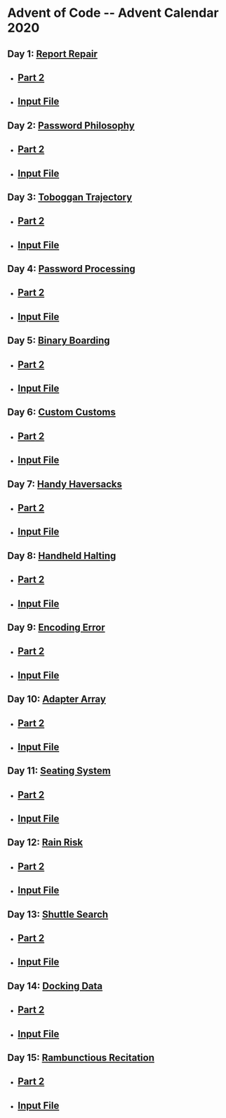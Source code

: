 # Advent of Code -- Advent Calendar 2020
## Day 1: [Report Repair](https://github.com/PhilHuangSW/AdventCalendar2020/blob/master/day1ReportRepair.js)
- ## [Part 2](https://github.com/PhilHuangSW/AdventCalendar2020/blob/master/day1Part2.js)
- ## [Input File](https://github.com/PhilHuangSW/AdventCalendar2020/blob/master/day1Input.txt)
## Day 2: [Password Philosophy](https://github.com/PhilHuangSW/AdventCalendar2020/blob/master/day2PasswordPhilosophy.js)
- ## [Part 2](https://github.com/PhilHuangSW/AdventCalendar2020/blob/master/day2Part2.js)
- ## [Input File](https://github.com/PhilHuangSW/AdventCalendar2020/blob/master/day2Input.txt)
## Day 3: [Toboggan Trajectory](https://github.com/PhilHuangSW/AdventCalendar2020/blob/master/day3TobogganTrajectory.js)
- ## [Part 2](https://github.com/PhilHuangSW/AdventCalendar2020/blob/master/day3Part2.js)
- ## [Input File](https://github.com/PhilHuangSW/AdventCalendar2020/blob/master/day3Input.txt)
## Day 4: [Password Processing](https://github.com/PhilHuangSW/AdventCalendar2020/blob/master/day4PassportProcessing.js)
- ## [Part 2](https://github.com/PhilHuangSW/AdventCalendar2020/blob/master/day4Part2.js)
- ## [Input File](https://github.com/PhilHuangSW/AdventCalendar2020/blob/master/day4Input.txt)
## Day 5: [Binary Boarding](https://github.com/PhilHuangSW/AdventCalendar2020/blob/master/day5BinaryBoarding.js)
- ## [Part 2](https://github.com/PhilHuangSW/AdventCalendar2020/blob/master/day5Part2.js)
- ## [Input File](https://github.com/PhilHuangSW/AdventCalendar2020/blob/master/day5Input.txt)
## Day 6: [Custom Customs](https://github.com/PhilHuangSW/AdventCalendar2020/blob/master/day6CustomCustoms.js)
- ## [Part 2](https://github.com/PhilHuangSW/AdventCalendar2020/blob/master/day6Part2.js)
- ## [Input File](https://github.com/PhilHuangSW/AdventCalendar2020/blob/master/day6Input.txt)
## Day 7: [Handy Haversacks](https://github.com/PhilHuangSW/AdventCalendar2020/blob/master/day7HandyHaversacks.js)
- ## [Part 2](https://github.com/PhilHuangSW/AdventCalendar2020/blob/master/day7Part2.js)
- ## [Input File](https://github.com/PhilHuangSW/AdventCalendar2020/blob/master/day7Input.txt)
## Day 8: [Handheld Halting](https://github.com/PhilHuangSW/AdventCalendar2020/blob/master/day8HandheldHalting.js)
- ## [Part 2](https://github.com/PhilHuangSW/AdventCalendar2020/blob/master/day8Part2.js)
- ## [Input File](https://github.com/PhilHuangSW/AdventCalendar2020/blob/master/day8Input.txt)
## Day 9: [Encoding Error](https://github.com/PhilHuangSW/AdventCalendar2020/blob/master/day9EncodingError.js)
- ## [Part 2](https://github.com/PhilHuangSW/AdventCalendar2020/blob/master/day9Part2.js)
- ## [Input File](https://github.com/PhilHuangSW/AdventCalendar2020/blob/master/day9Input.txt)
## Day 10: [Adapter Array](https://github.com/PhilHuangSW/AdventCalendar2020/blob/master/day10AdapterArray.js)
- ## [Part 2](https://github.com/PhilHuangSW/AdventCalendar2020/blob/master/day10Part2.js)
- ## [Input File](https://github.com/PhilHuangSW/AdventCalendar2020/blob/master/day10Input.txt)
## Day 11: [Seating System](https://github.com/PhilHuangSW/AdventCalendar2020/blob/master/day11SeatingSystem.js)
- ## [Part 2](https://github.com/PhilHuangSW/AdventCalendar2020/blob/master/day11Part2.js)
- ## [Input File](https://github.com/PhilHuangSW/AdventCalendar2020/blob/master/day11Input.txt)
## Day 12: [Rain Risk](https://github.com/PhilHuangSW/AdventCalendar2020/blob/master/day12RainRisk.js)
- ## [Part 2](https://github.com/PhilHuangSW/AdventCalendar2020/blob/master/day12Part2.js)
- ## [Input File](https://github.com/PhilHuangSW/AdventCalendar2020/blob/master/day12Input.txt)
## Day 13: [Shuttle Search](https://github.com/PhilHuangSW/AdventCalendar2020/blob/master/day13ShuttleSearch.js)
- ## [Part 2](https://github.com/PhilHuangSW/AdventCalendar2020/blob/master/day13Part2.js)
- ## [Input File](https://github.com/PhilHuangSW/AdventCalendar2020/blob/master/day13Input.txt)
## Day 14: [Docking Data](https://github.com/PhilHuangSW/AdventCalendar2020/blob/master/day14DockingData.js)
- ## [Part 2](https://github.com/PhilHuangSW/AdventCalendar2020/blob/master/day14Part2.js)
- ## [Input File](https://github.com/PhilHuangSW/AdventCalendar2020/blob/master/day14Input.txt)
## Day 15: [Rambunctious Recitation](https://github.com/PhilHuangSW/AdventCalendar2020/blob/master/day15RambunctiousRecitation.js)
- ## [Part 2](https://github.com/PhilHuangSW/AdventCalendar2020/blob/master/day15Part2.js)
- ## [Input File](https://github.com/PhilHuangSW/AdventCalendar2020/blob/master/day15Input.txt)